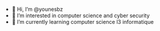 - 👋 Hi, I’m @younesbz
- 👀 I’m interested in computer science and cyber security
- 🌱 I’m currently learning computer science l3 informatique 

<!---
younesbz/younesbz is a ✨ special ✨ repository because its `README.md` (this file) appears on your GitHub profile.
You can click the Preview link to take a look at your changes.
--->
